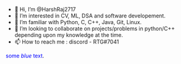 - 👋 Hi, I’m @HarshRaj2717
- 👀 I’m interested in CV, ML, DSA and software developement.
- 🌱 I’m familiar with Python, C, C++, Java, Git, Linux.
- 💞️ I’m looking to collaborate on projects/problems in python/C++ depending upon my knowledge at the time.
- 📫 How to reach me : discord - RTG#7041

<!---
HarshRaj2717/HarshRaj2717 is a ✨ special ✨ repository because its `README.md` (this file) appears on your GitHub profile.
You can click the Preview link to take a look at your changes.
--->
<span style="color:blue">some *blue* text</span>.